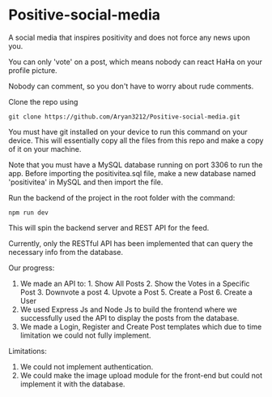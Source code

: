 # Positive-social-media
A social media that inspires positivity and does not force any news upon you.

You can only 'vote' on a post, which means nobody can react HaHa on your profile picture.

Nobody can comment, so you don't have to worry about rude comments.

Clone the repo using

`` git clone https://github.com/Aryan3212/Positive-social-media.git ``

You must have git installed on your device to run this command on your device. This will essentially copy all the files 
from this repo and make a copy of it on your machine.

Note that you must have a MySQL database running on port 3306 to run the app. Before importing the positivitea.sql file, make a new database named
'positivitea' in MySQL and then import the file.

Run the backend of the project in the root folder with the command:

`` npm run dev ``

This will spin the backend server and REST API for the feed.


Currently, only the RESTful API has been implemented that can query the necessary info from the database.



Our progress:
1. We made an API to: 1. Show All Posts 2. Show the Votes in a Specific Post 3. Downvote a post 4. Upvote a Post 5. Create a Post 6. Create a User 
2. We used Express Js and Node Js to build the frontend where we successfully used the API to display the posts from the database.
3. We made a Login, Register and Create Post templates which due to time limitation we could not fully implement.
 
Limitations:
1. We could not implement authentication.
2. We could make the image upload module for the front-end but could not implement it with the database.
